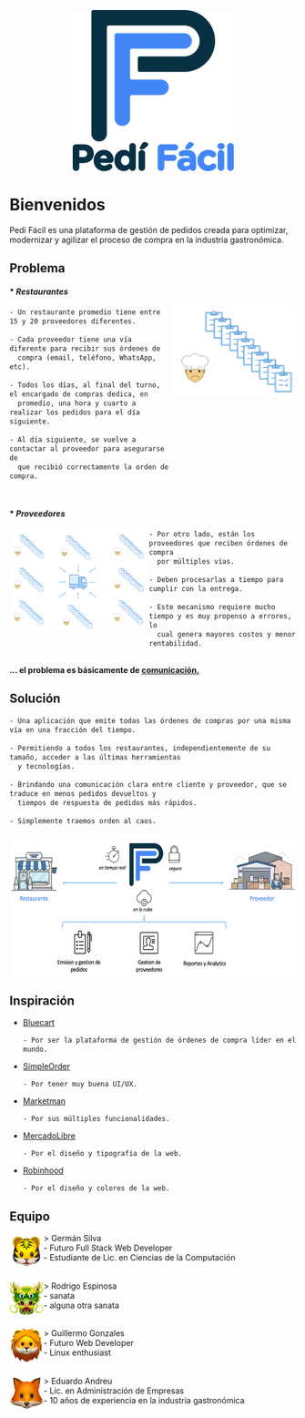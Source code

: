
<p align="center">
  <img src="design/logos/logos_README/logoPediFacil_README.png">
</p>

<h1>Bienvenidos</h1>
Pedí Fácil es una plataforma de gestión de pedidos creada para optimizar, modernizar y agilizar el proceso de compra en la industria gastronómica.<br>

<h2>Problema</h2>

<h4 align="left">* <em>Restaurantes</em></h4>

<img align="right" width="218" height="160" src="design/logos/logos_README/img_chefOrder_README.png">

    - Un restaurante promedio tiene entre 15 y 20 proveedores diferentes.

    - Cada proveedor tiene una vía diferente para recibir sus órdenes de
      compra (email, teléfono, WhatsApp, etc).

    - Todos los días, al final del turno, el encargado de compras dedica, en
      promedio, una hora y cuarto a realizar los pedidos para el día siguiente.

    - Al día siguiente, se vuelve a contactar al proveedor para asegurarse de
      que recibió correctamente la orden de compra.

</br>
<h4 align="left">* <em>Proveedores</em></h4>

<img align="left" width="245" height="180" src="design/logos/logos_README/img_supplierProcess_README.png">

    - Por otro lado, están los proveedores que reciben órdenes de compra
      por múltiples vías.

    - Deben procesarlas a tiempo para cumplir con la entrega.

    - Este mecanismo requiere mucho tiempo y es muy propenso a errores, lo
      cual genera mayores costos y menor rentabilidad.
</br>

<h4 align="center" style="display: inline" style="clear:none">... el problema es básicamente de <u>comunicación.</u></h4>

<h2>Solución</h2>

    - Una aplicación que emite todas las órdenes de compras por una misma vía en una fracción del tiempo.

    - Permitiendo a todos los restaurantes, independientemente de su tamaño, acceder a las últimas herramientas
      y tecnologías.

    - Brindando una comunicación clara entre cliente y proveedor, que se traduce en menos pedidos devueltos y
      tiempos de respuesta de pedidos más rápidos.

    - Simplemente traemos orden al caos.

<p align="center">
  <img width="600" height="250" src="design/logos/logos_README/img_process_README.png">
</p>


<h2>Inspiración</h2>

* <a href="https://www.bluecart.com" target="_blank">Bluecart</a><br>

      - Por ser la plataforma de gestión de órdenes de compra líder en el mundo.

* <a href="https://www.simpleorder.com" target="_blank">SimpleOrder</a><br>

      - Por tener muy buena UI/UX.

* <a href="https://www.marketman.com" target="_blank">Marketman</a><br>

      - Por sus múltiples funcionalidades.

* <a href="https://www.mercadolibre.com" target="_blank">MercadoLibre</a><br>

      - Por el diseño y tipografía de la web.

* <a href="https://www.robinhood.com" target="_blank">Robinhood</a><br>

      - Por el diseño y colores de la web.

<h2>Equipo</h2>

  <img align="left" width="60" height="60" src="design/logos/logos_README/team7_README.png">
  > Germán Silva<br>
      - Futuro Full Stack Web Developer<br>
      - Estudiante de Lic. en Ciencias de la Computación<br>
  <h6></h6>
  <img align="left" width="60" height="60" src="design/logos/logos_README/team8_README.png">
  > Rodrigo Espinosa<br>
      - sanata<br>
      - alguna otra sanata<br>
  <h6></h6>
  <img align="left" width="60" height="60" src="design/logos/logos_README/team5_README.png">
  > Guillermo Gonzales<br>
      - Futuro Web Developer<br>
      - Linux enthusiast<br>
  <h6></h6>
  <img align="left" width="60" height="60" src="design/logos/logos_README/team6_README.png">
  > Eduardo Andreu<br>
      - Lic. en Administración de Empresas<br>
      - 10 años de experiencia en la industria gastronómica<br>
  <h6></h6>
